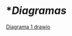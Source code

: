 # **Diagramas*
[Diagrama 1 drawio](https://github.com/user-attachments/assets/a348e2cd-8e8f-48b1-bcfa-df4673089a3e)
